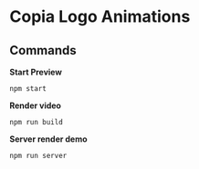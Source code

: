 # Copia Logo Animations

## Commands

**Start Preview**

```console
npm start
```

**Render video**

```console
npm run build
```

**Server render demo**

```console
npm run server
```
